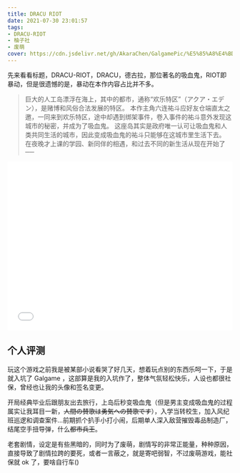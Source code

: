 ```yaml
---
title: DRACU RIOT
date: 2021-07-30 23:01:57
tags: 
- DRACU-RIOT
- 柚子社
- 废萌
cover: https://cdn.jsdelivr.net/gh/AkaraChen/GalgamePic/%E5%85%A8%E4%BD%93%E5%90%88%E7%85%A7.png
---
```


先来看看标题，DRACU-RIOT，DRACU，德古拉，那位著名的吸血鬼，RIOT即暴动，但是很遗憾的是，暴动在本作内容占比并不多。

> 巨大的人工岛漂浮在海上，其中的都市，通称“欢乐特区”（アクア・エデン），是赌博和风俗合法发展的特区。
> 本作主角六连祐斗应好友仓端直太之邀，一同来到欢乐特区，途中却遇到绑架事件，卷入事件的祐斗意外发现这城市的秘密，并成为了吸血鬼。
> 这座岛其实是政府唯一认可让吸血鬼和人类共同生活的城市，因此变成吸血鬼的祐斗只能够在这城市里生活下去。
> 在夜晚才上课的学园、新同伴的相遇，和过去不同的新生活从现在开始了──

<div style="position: relative; width: 100%; height: 0; padding-bottom: 75%;">
<iframe src="//player.bilibili.com/player.html?aid=754728394&bvid=BV1dk4y1k7Fe&cid=237590892&page=1" scrolling="no" border="0" frameborder="no" framespacing="0" allowfullscreen="true" style="position: absolute; width: 100%; height: 100%; Left: 0; top: 0;" ></iframe></div>



## 个人评测 ##
玩这个游戏之前我是被某部小说看哭了好几天，想着玩点别的东西乐呵一下，于是就入坑了 Galgame ，这部算是我的入坑作了，整体气氛轻松快乐，人设也都很社保，曾经也让我的头像和签名变更。

开局经典毕业后跟朋友出去旅行，上岛后秒变吸血鬼（但是男主变成吸血鬼的过程属实让我耳目一新，<del>人間の賛歌は勇気への賛歌です</del>），入学当转校生，加入风纪班巡逻和调查案件...前期抓个扒手小打小闹，后期单人深入敌营摧毁毒品制造厂，结尾空手扭导弹，什么<del>都市兵王</del>。

老套剧情，设定是有些黑暗的，同时为了废萌，剧情写的非常正能量，种种原因，直接导致了剧情拉跨的要死，或者一言蔽之，就是寄吧弱智，不过废萌游戏，能社保就 ok 了，要啥自行车()
